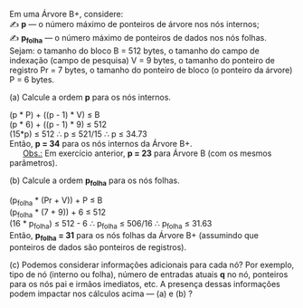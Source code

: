 Em uma Árvore B+, considere:<br>
&#x270D; **p** &#8212; o número máximo de ponteiros de árvore nos nós internos;<br>
&#x270D; **p<sub>folha</sub>** &#8212; o número máximo de ponteiros de dados nos nós folhas.<br>
Sejam: o tamanho do bloco B = 512 bytes, o tamanho do campo de indexação (campo de pesquisa) V = 9 bytes, o tamanho do ponteiro de registro Pr = 7 bytes, o tamanho do ponteiro de bloco (o ponteiro da árvore) P = 6 bytes.

(a) Calcule a ordem **p** para os nós internos.

(p * P) + ((p - 1) * V) ≤ B<br>
(p * 6) + ((p - 1) * 9) ≤ 512<br>
(15*p) ≤ 512 &#8756; p ≤ 521/15 &#8756; p ≤ 34.73<br>
Então, **p = 34** para os nós internos da Árvore B+.<br>
&nbsp;&nbsp;&nbsp;&nbsp;&nbsp;&nbsp;<ins>Obs.:</ins> Em exercício anterior, **p = 23** para Árvore B (com os mesmos parâmetros).

(b) Calcule a ordem **p<sub>folha</sub>** para os nós folhas.

(p<sub>folha</sub> * (Pr + V)) + P ≤ B<br>
(p<sub>folha</sub> * (7 + 9)) + 6 ≤ 512<br>
(16 * p<sub>folha</sub>) ≤ 512 - 6 &#8756; p<sub>folha</sub> ≤ 506/16 &#8756; p<sub>folha</sub> ≤ 31.63<br>
Então, **p<sub>folha</sub> = 31** para os nós folhas da Árvore B+ (assumindo que ponteiros de dados são ponteiros de registros). 

(c) Podemos considerar informações adicionais para cada nó? Por exemplo, tipo de nó (interno ou folha), número de entradas atuais **q** no nó, ponteiros para os nós pai e irmãos imediatos, etc. A presença dessas informações podem impactar nos cálculos acima &#8212; (a) e (b) ?
